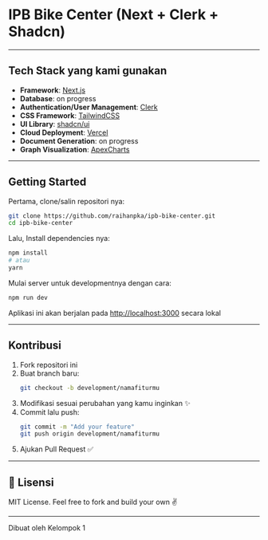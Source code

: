 # IPB Bike Center (Next + Clerk + Shadcn)

---

## Tech Stack yang kami gunakan

- **Framework**: [Next.js](https://nextjs.org/)
- **Database**: on progress
- **Authentication/User Management**: [Clerk](https://clerk.com)
- **CSS Framework**: [TailwindCSS](https://tailwindcss.com/)
- **UI Library**: [shadcn/ui](https://ui.shadcn.com/)
- **Cloud Deployment**: [Vercel](https://vercel.com/)
- **Document Generation**: on progress
- **Graph Visualization**: [ApexCharts](https://apexcharts.com/)

---

## Getting Started

Pertama, clone/salin repositori nya:

```bash
git clone https://github.com/raihanpka/ipb-bike-center.git
cd ipb-bike-center
```

Lalu, Install dependencies nya:

```bash
npm install
# atau
yarn
```

Mulai server untuk developmentnya dengan cara:

```bash
npm run dev
```

Aplikasi ini akan berjalan pada [http://localhost:3000](http://localhost:3000) secara lokal

---

## Kontribusi

1. Fork repositori ini
2. Buat branch baru:  
   ```bash
   git checkout -b development/namafiturmu
   ```
3. Modifikasi sesuai perubahan yang kamu inginkan ✨
4. Commit lalu push:  
   ```bash
   git commit -m "Add your feature"
   git push origin development/namafiturmu
   ```
5. Ajukan Pull Request ✅

---

## 📄 Lisensi

MIT License. Feel free to fork and build your own ✌️

---

Dibuat oleh Kelompok 1

